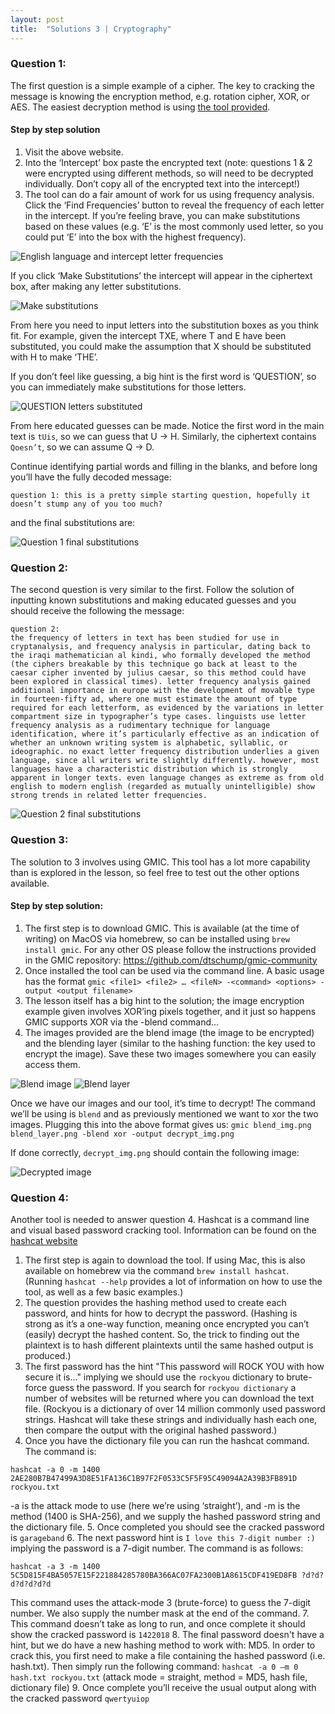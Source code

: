 ```yaml
---
layout: post
title:  "Solutions 3 | Cryptography"
---
```


### Question 1:

The first question is a simple example of a cipher. The key to cracking the message is knowing the encryption method, e.g. rotation cipher, XOR, or AES. The easiest decryption method is using <a href="http://crypto.interactive-maths.com/frequency-analysis-breaking-the-code.html">the tool provided</a>.

#### Step by step solution

1. Visit the above website.
2. Into the ‘Intercept’ box paste the encrypted text (note: questions 1 & 2 were encrypted using different methods, so will need to be decrypted individually. Don’t copy all of the encrypted text into the intercept!)
3. The tool can do a fair amount of work for us using frequency analysis. Click the ‘Find Frequencies’ button to reveal the frequency of each letter in the intercept. If you’re feeling brave, you can make substitutions based on these values (e.g. ‘E’ is the most commonly used letter, so you could put ‘E’ into the box with the highest frequency).

![English language and intercept letter frequencies]({{site.baseurl}}/assets/images/ex3/frequencies.png "English language and intercept letter frequencies")

If you click ‘Make Substitutions’ the intercept will appear in the ciphertext box, after making any letter substitutions.

![Make substitutions]({{site.baseurl}}/assets/images/ex3/make_substitutions.png "Make substitutions")

From here you need to input letters into the substitution boxes as you think fit. For example, given the intercept TXE, where T and E have been substituted, you could make the assumption that X should be substituted with H to make ‘THE’.

<detail>
If you don’t feel like guessing, a big hint is the first word is ‘QUESTION’, so you can immediately make substitutions for those letters.
</details>

![QUESTION letters substituted]({{site.baseurl}}/assets/images/ex3/question_substitution.png "QUESTION letters substituted")

From here educated guesses can be made. Notice the first word in the main text is `tUis`, so we can guess that U -> H. Similarly, the ciphertext contains `Qoesn’t`, so we can assume Q -> D.

Continue identifying partial words and filling in the blanks, and before long you’ll have the fully decoded message:

`question 1: this is a pretty simple starting question, hopefully it doesn’t stump any of you too much?`

and the final substitutions are:

![Question 1 final substitutions]({{site.baseurl}}/assets/images/ex3/q1_final_substitutions.png "Question 1 final substitutions")

### Question 2:

The second question is very similar to the first. Follow the solution of inputting known substitutions and making educated guesses and you should receive the following the message:

```
question 2:
the frequency of letters in text has been studied for use in cryptanalysis, and frequency analysis in particular, dating back to the iraqi mathematician al kindi, who formally developed the method (the ciphers breakable by this technique go back at least to the caesar cipher invented by julius caesar, so this method could have been explored in classical times). letter frequency analysis gained additional importance in europe with the development of movable type in fourteen-fifty ad, where one must estimate the amount of type required for each letterform, as evidenced by the variations in letter compartment size in typographer’s type cases. linguists use letter frequency analysis as a rudimentary technique for language identification, where it’s particularly effective as an indication of whether an unknown writing system is alphabetic, syllablic, or ideographic. no exact letter frequency distribution underlies a given language, since all writers write slightly differently. however, most languages have a characteristic distribution which is strongly apparent in longer texts. even language changes as extreme as from old english to modern english (regarded as mutually unintelligible) show strong trends in related letter frequencies.
```

![Question 2 final substitutions]({{site.baseurl}}/assets/images/ex3/q2_final_substitutions.png "Question 2 final substitutions")

### Question 3:

The solution to 3 involves using GMIC. This tool has a lot more capability than is explored in the lesson, so feel free to test out the other options available.

#### Step by step solution:


1. The first step is to download GMIC. This is available (at the time of writing) on MacOS via homebrew, so can be installed using `brew install gmic`. For any other OS please follow the instructions provided in the GMIC repository: https://github.com/dtschump/gmic-community
2. Once installed the tool can be used via the command line. A basic usage has the format `gmic <file1> <file2> … <fileN> -<command> <options> -output <output filename>`
3. The lesson itself has a big hint to the solution; the image encryption example given involves XOR’ing pixels together, and it just so happens GMIC supports XOR via the -blend command…
4. The images provided are the blend image (the image to be encrypted) and the blending layer (similar to the hashing function: the key used to encrypt the image). Save these two images somewhere you can easily access them.

![Blend image]({{site.baseurl}}/assets/images/ex3/blend_image.png "Blend image")
![Blend layer]({{site.baseurl}}/assets/images/ex3/blend_layer.png "Blend layer")

Once we have our images and our tool, it’s time to decrypt! The command we’ll be using is `blend` and as previously mentioned we want to xor the two images. Plugging this into the above format gives us: `gmic blend_img.png blend_layer.png -blend xor -output decrypt_img.png`

If done correctly, ```decrypt_img.png``` should contain the following image:

![Decrypted image]({{site.baseurl}}/assets/images/ex3/decrypted_image.png "Decrypted image")

### Question 4:

Another tool is needed to answer question 4. Hashcat is a command line and visual based password cracking tool. Information can be found on the <a href="https://hashcat.net/hashcat/">hashcat website</a>

1. The first step is again to download the tool. If using Mac, this is also available on homebrew via the command `brew install hashcat`. (Running `hashcat --help` provides a lot of information on how to use the tool, as well as a few basic examples.)
2. The question provides the hashing method used to create each password, and hints for how to decrypt the password. (Hashing is strong as it’s a one-way function, meaning once encrypted you can’t (easily) decrypt the hashed content. So, the trick to finding out the plaintext is to hash different plaintexts until the same hashed output is produced.)
3. The first password has the hint "This password will ROCK YOU with how secure it is..." implying we should use the `rockyou` dictionary to brute-force guess the password. If you search for `rockyou dictionary` a number of websites will be returned where you can download the text file. (Rockyou is a dictionary of over 14 million commonly used password strings. Hashcat will take these strings and individually hash each one, then compare the output with the original hashed password.)
4. Once you have the dictionary file you can run the hashcat command. The command is:

`hashcat -a 0 -m 1400 2AE280B7B47499A3D8E51FA136C1B97F2F0533C5F5F95C49094A2A39B3FB891D rockyou.txt`

-a is the attack mode to use (here we’re using ‘straight’), and -m is the method (1400 is SHA-256), and we supply the hashed password string and the dictionary file.
5. Once completed you should see the cracked password is `garageband`
6. The next password hint is `I love this 7-digit number :)` implying the password is a 7-digit number. The command is as follows:

`hashcat -a 3 -m 1400 5C5D815F4BA5057E15F221884285780BA366AC07FA2300B1A8615CDF419ED8FB ?d?d?d?d?d?d?d`

This command uses the attack-mode 3 (brute-force) to guess the 7-digit number. We also supply the number mask at the end of the command.
7. This command doesn’t take as long to run, and once complete it should show the cracked password is `1422018`
8. The final password doesn't have a hint, but we do have a new hashing method to work with: MD5. In order to crack this, you first need to make a file containing the hashed password (i.e. hash.txt). Then simply run the following command: `hashcat -a 0 –m 0 hash.txt rockyou.txt`
(attack mode = straight, method = MD5, hash file, dictionary file)
9. Once complete you’ll receive the usual output along with the cracked password `qwertyuiop`
